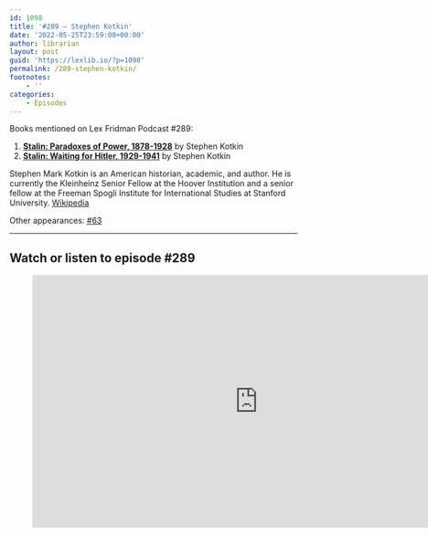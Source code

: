 ```yaml
---
id: 1098
title: '#289 – Stephen Kotkin'
date: '2022-05-25T23:59:00+00:00'
author: librarian
layout: post
guid: 'https://lexlib.io/?p=1098'
permalink: /289-stephen-kotkin/
footnotes:
    - ''
categories:
    - Episodes
---
```


Books mentioned on Lex Fridman Podcast #289:

1. **[Stalin: Paradoxes of Power, 1878-1928](https://amzn.to/3FyWiHS)** by Stephen Kotkin
2. **[Stalin: Waiting for Hitler, 1929-1941](https://amzn.to/3QB6UfC)** by Stephen Kotkin

Stephen Mark Kotkin is an American historian, academic, and author. He is currently the Kleinheinz Senior Fellow at the Hoover Institution and a senior fellow at the Freeman Spogli Institute for International Studies at Stanford University. [Wikipedia](https://en.wikipedia.org/wiki/Stephen_Kotkin)

Other appearances: [\#63](/63-stephen-kotkin/)

- - - - - -

## Watch or listen to episode #289

<figure class="wp-block-embed is-type-video is-provider-youtube wp-block-embed-youtube wp-embed-aspect-16-9 wp-has-aspect-ratio"><div class="wp-block-embed__wrapper"><iframe allow="accelerometer; autoplay; clipboard-write; encrypted-media; gyroscope; picture-in-picture; web-share" allowfullscreen="" frameborder="0" height="443" loading="lazy" src="https://www.youtube.com/embed/2a7CDKqWcZ0?feature=oembed" title="Stephen Kotkin: Putin, Stalin, Hitler, Zelenskyy, and War in Ukraine | Lex Fridman Podcast #289" width="788"></iframe></div></figure>